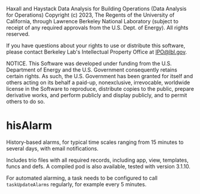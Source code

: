   Haxall and Haystack Data Analysis for Building Operations (Data Analysis for
  Operations) Copyright (c) 2023, The Regents of the University of California,
  through Lawrence Berkeley National Laboratory (subject to receipt of any
  required approvals from the U.S. Dept. of Energy). All rights reserved.

  If you have questions about your rights to use or distribute this software,
  please contact Berkeley Lab's Intellectual Property Office at
  IPO@lbl.gov.

  NOTICE.  This Software was developed under funding from the U.S. Department
  of Energy and the U.S. Government consequently retains certain rights.  As 
  such, the U.S. Government has been granted for itself and others acting on
  its behalf a paid-up, nonexclusive, irrevocable, worldwide license in the 
  Software to reproduce, distribute copies to the public, prepare derivative
  works, and perform publicly and display publicly, and to permit others to do 
  so.

# hisAlarm
History-based alarms, for typical time scales ranging from 15 minutes to several days, with email notifications.

Includes trio files with all required records, including app, view, templates, funcs and defs. A compiled pod is
also available, tested with version 3.1.10.

For automated alarming, a task needs to be configured to call `taskUpdateAlarms` regularly, for example
every 5 minutes.
